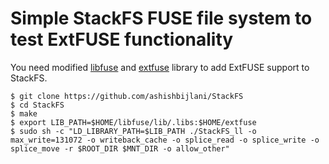 # Simple StackFS FUSE file system to test ExtFUSE functionality

You need modified [libfuse](https://github.com/extfuse/libfuse/tree/ExtFUSE-1.0) and [extfuse](https://github.com/extfuse/extfuse) library to add ExtFUSE support to StackFS.

```
$ git clone https://github.com/ashishbijlani/StackFS
$ cd StackFS
$ make
$ export LIB_PATH=$HOME/libfuse/lib/.libs:$HOME/extfuse
$ sudo sh -c "LD_LIBRARY_PATH=$LIB_PATH ./StackFS_ll -o max_write=131072 -o writeback_cache -o splice_read -o splice_write -o splice_move -r $ROOT_DIR $MNT_DIR -o allow_other"
```
